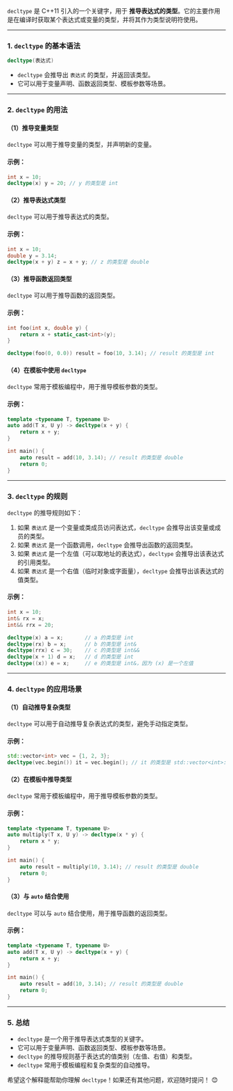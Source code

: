 ﻿
`decltype` 是 C++11 引入的一个关键字，用于 **推导表达式的类型**。它的主要作用是在编译时获取某个表达式或变量的类型，并将其作为类型说明符使用。

---

### 1. **`decltype` 的基本语法**
```cpp
decltype(表达式)
```

- `decltype` 会推导出 `表达式` 的类型，并返回该类型。
- 它可以用于变量声明、函数返回类型、模板参数等场景。

---

### 2. **`decltype` 的用法**
#### （1）**推导变量类型**
`decltype` 可以用于推导变量的类型，并声明新的变量。

#### 示例：
```cpp
int x = 10;
decltype(x) y = 20; // y 的类型是 int
```

#### （2）**推导表达式类型**
`decltype` 可以用于推导表达式的类型。

#### 示例：
```cpp
int x = 10;
double y = 3.14;
decltype(x + y) z = x + y; // z 的类型是 double
```

#### （3）**推导函数返回类型**
`decltype` 可以用于推导函数的返回类型。

#### 示例：
```cpp
int foo(int x, double y) {
    return x + static_cast<int>(y);
}

decltype(foo(0, 0.0)) result = foo(10, 3.14); // result 的类型是 int
```

#### （4）**在模板中使用 `decltype`**
`decltype` 常用于模板编程中，用于推导模板参数的类型。

#### 示例：
```cpp
template <typename T, typename U>
auto add(T x, U y) -> decltype(x + y) {
    return x + y;
}

int main() {
    auto result = add(10, 3.14); // result 的类型是 double
    return 0;
}
```

---

### 3. **`decltype` 的规则**
`decltype` 的推导规则如下：
1. 如果 `表达式` 是一个变量或类成员访问表达式，`decltype` 会推导出该变量或成员的类型。
2. 如果 `表达式` 是一个函数调用，`decltype` 会推导出函数的返回类型。
3. 如果 `表达式` 是一个左值（可以取地址的表达式），`decltype` 会推导出该表达式的引用类型。
4. 如果 `表达式` 是一个右值（临时对象或字面量），`decltype` 会推导出该表达式的值类型。

#### 示例：
```cpp
int x = 10;
int& rx = x;
int&& rrx = 20;

decltype(x) a = x;       // a 的类型是 int
decltype(rx) b = x;      // b 的类型是 int&
decltype(rrx) c = 30;    // c 的类型是 int&&
decltype(x + 1) d = x;   // d 的类型是 int
decltype((x)) e = x;     // e 的类型是 int&，因为 (x) 是一个左值
```

---

### 4. **`decltype` 的应用场景**
#### （1）**自动推导复杂类型**
`decltype` 可以用于自动推导复杂表达式的类型，避免手动指定类型。

#### 示例：
```cpp
std::vector<int> vec = {1, 2, 3};
decltype(vec.begin()) it = vec.begin(); // it 的类型是 std::vector<int>::iterator
```

#### （2）**在模板中推导类型**
`decltype` 常用于模板编程中，用于推导模板参数的类型。

#### 示例：
```cpp
template <typename T, typename U>
auto multiply(T x, U y) -> decltype(x * y) {
    return x * y;
}

int main() {
    auto result = multiply(10, 3.14); // result 的类型是 double
    return 0;
}
```

#### （3）**与 `auto` 结合使用**
`decltype` 可以与 `auto` 结合使用，用于推导函数的返回类型。

#### 示例：
```cpp
template <typename T, typename U>
auto add(T x, U y) -> decltype(x + y) {
    return x + y;
}

int main() {
    auto result = add(10, 3.14); // result 的类型是 double
    return 0;
}
```

---

### 5. **总结**
- `decltype` 是一个用于推导表达式类型的关键字。
- 它可以用于变量声明、函数返回类型、模板参数等场景。
- `decltype` 的推导规则基于表达式的值类别（左值、右值）和类型。
- `decltype` 常用于模板编程和复杂类型的自动推导。

希望这个解释能帮助你理解 `decltype`！如果还有其他问题，欢迎随时提问！ 😊
